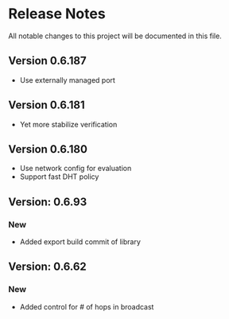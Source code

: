 # Release Notes

All notable changes to this project will be documented in this file.

## Version 0.6.187

- Use externally managed port

## Version 0.6.181

- Yet more stabilize verification

## Version 0.6.180

- Use network config for evaluation
- Support fast DHT policy

## Version: 0.6.93

### New

- Added export build commit of library

## Version: 0.6.62

### New

- Added control for # of hops in broadcast
